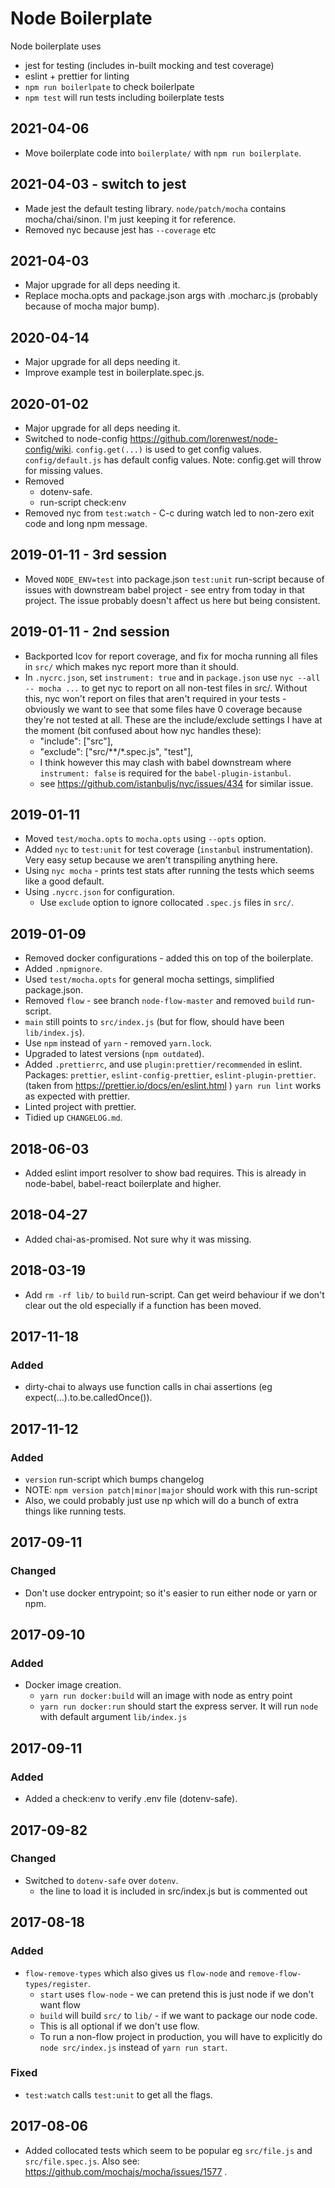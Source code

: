 # Node Boilerplate

Node boilerplate uses

- jest for testing (includes in-built mocking and test coverage)
- eslint + prettier for linting
- `npm run boilerlpate` to check boilerlpate
- `npm test` will run tests including boilerplate tests

## 2021-04-06

- Move boilerplate code into `boilerplate/` with `npm run boilerplate`.

## 2021-04-03 - switch to jest

- Made jest the default testing library.  `node/patch/mocha` contains mocha/chai/sinon.  I'm just keeping it for reference.
- Removed nyc because jest has `--coverage` etc

## 2021-04-03

- Major upgrade for all deps needing it.
- Replace mocha.opts and package.json args with .mocharc.js (probably because of mocha major bump).

## 2020-04-14

- Major upgrade for all deps needing it.
- Improve example test in boilerplate.spec.js.

## 2020-01-02

- Major upgrade for all deps needing it.
- Switched to node-config <https://github.com/lorenwest/node-config/wiki>.
  `config.get(...)` is used to get config values.
  `config/default.js` has default config values.
  Note: config.get will throw for missing values.
- Removed
  - dotenv-safe.
  - run-script check:env
- Removed nyc from `test:watch` - C-c during watch led to non-zero exit code and long npm message.

## 2019-01-11 - 3rd session

- Moved `NODE_ENV=test` into package.json `test:unit` run-script
  because of issues with downstream babel project - see entry
  from today in that project.
  The issue probably doesn't affect us here but being consistent.

## 2019-01-11 - 2nd session

- Backported lcov for report coverage, and fix for mocha running all files in `src/`
  which makes nyc report more than it should.
- In `.nycrc.json`, set `instrument: true` and in `package.json` use
  `nyc --all -- mocha ...` to get nyc to report on all non-test files
  in src/. Without this, nyc won't report on files that aren't required
  in your tests - obviously we want to see that some files have 0 coverage
  because they're not tested at all. These are the include/exclude settings
  I have at the moment (bit confused about how nyc handles these):
  - "include": ["src"],
  - "exclude": ["src/**/*.spec.js", "test"],
  - I think however this may clash with babel downstream where
    `instrument: false` is required for the `babel-plugin-istanbul`.
  - see <https://github.com/istanbuljs/nyc/issues/434> for similar issue.

## 2019-01-11

- Moved `test/mocha.opts` to `mocha.opts` using `--opts` option.
- Added `nyc` to `test:unit` for test coverage (`instanbul` instrumentation).
  Very easy setup because we aren't transpiling anything here.
- Using `nyc mocha` - prints test stats after running the tests
  which seems like a good default.
- Using `.nycrc.json` for configuration.
  - Use `exclude` option to ignore collocated `.spec.js` files in `src/`.

## 2019-01-09

- Removed docker configurations - added this on top of the boilerplate.
- Added `.npmignore`.
- Used `test/mocha.opts` for general mocha settings, simplified package.json.
- Removed `flow` - see branch `node-flow-master` and removed `build` run-script.
- `main` still points to `src/index.js` (but for flow, should have been `lib/index.js`).
- Use `npm` instead of `yarn` - removed `yarn.lock`.
- Upgraded to latest versions (`npm outdated`).
- Added `.prettierrc`, and use `plugin:prettier/recommended` in eslint.
  Packages: `prettier`, `eslint-config-prettier`, `eslint-plugin-prettier`.
  (taken from <https://prettier.io/docs/en/eslint.html> )
  `yarn run lint` works as expected with prettier.
- Linted project with prettier.
- Tidied up `CHANGELOG.md`.

## 2018-06-03

- Added eslint import resolver to show bad requires.
  This is already in node-babel, babel-react boilerplate and higher.

## 2018-04-27

- Added chai-as-promised. Not sure why it was missing.

## 2018-03-19

- Add `rm -rf lib/` to `build` run-script.
  Can get weird behaviour if we don't clear out the old especially
  if a function has been moved.

## 2017-11-18

### Added

- dirty-chai to always use function calls in chai assertions (eg expect(...).to.be.calledOnce()).

## 2017-11-12

### Added

- `version` run-script which bumps changelog
- NOTE: `npm version patch|minor|major` should work with this run-script
- Also, we could probably just use np which will do a bunch of extra things like
  running tests.

## 2017-09-11

### Changed

- Don't use docker entrypoint; so it's easier to run either node or yarn or npm.

## 2017-09-10

### Added

- Docker image creation.
  - `yarn run docker:build` will an image with node as entry point
  - `yarn run docker:run` should start the express server.
    It will run `node` with default argument `lib/index.js`

## 2017-09-11

### Added

- Added a check:env to verify .env file (dotenv-safe).

## 2017-09-82

### Changed

- Switched to `dotenv-safe` over `dotenv`.
  - the line to load it is included in src/index.js but is commented out

## 2017-08-18

### Added

- `flow-remove-types` which also gives us `flow-node` and `remove-flow-types/register`.
  - `start` uses `flow-node` - we can pretend this is just node if we don't want flow
  - `build` will build `src/` to `lib/` - if we want to package our node code.
  - This is all optional if we don't use flow.
  - To run a non-flow project in production, you will have to explicitly do `node src/index.js`
    instead of `yarn run start`.

### Fixed

- `test:watch` calls `test:unit` to get all the flags.

## 2017-08-06

- Added collocated tests which seem to be popular eg `src/file.js` and `src/file.spec.js`.
  Also see: <https://github.com/mochajs/mocha/issues/1577> .
